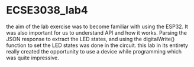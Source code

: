 # ECSE3038_lab4
the aim of the lab exercise was to become familiar with using the ESP32. 
It was also important for us to understand API and how it works. 
Parsing the JSON response to extract the LED states, and using the digitalWrite() function to set the LED states was done in the circuit.
this lab in its entirety really created the opportunity to use a device while programming which was quite impressive. 
